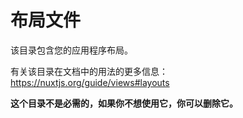 # 布局文件

该目录包含您的应用程序布局。

有关该目录在文档中的用法的更多信息：
https://nuxtjs.org/guide/views#layouts

**这个目录不是必需的，如果你不想使用它，你可以删除它。**
